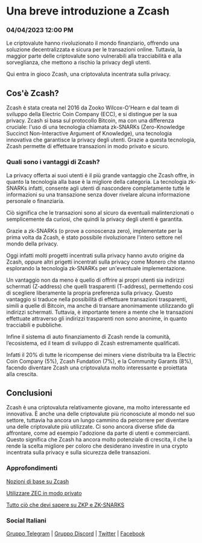 # Una breve introduzione a Zcash

### 04/04/2023 12:00 PM

Le criptovalute hanno rivoluzionato il mondo finanziario, offrendo una soluzione decentralizzata e sicura per le transazioni online. Tuttavia, la maggior parte delle criptovalute sono vulnerabili alla tracciabilità e alla sorveglianza, che mettono a rischio la privacy degli utenti. 

Qui entra in gioco Zcash, una criptovaluta incentrata sulla privacy.

## Cos'è Zcash?

Zcash è stata creata nel 2016 da Zooko Wilcox-O'Hearn e dal team di sviluppo della Electric Coin Company (ECC), e si distingue per la sua privacy. Zcash si basa sul protocollo Bitcoin, ma con una differenza cruciale: l'uso di una tecnologia chiamata zk-SNARKs (Zero-Knowledge Succinct Non-Interactive Argument of Knowledge), una tecnologia innovativa che garantisce la privacy degli utenti. Grazie a questa tecnologia, Zcash permette di effettuare transazioni in modo privato e sicuro.


### Quali sono i vantaggi di Zcash?

La privacy offerta ai suoi utenti è il più grande vantaggio che Zcash offre, in quanto la tecnologia alla base è la migliore della categoria. La tecnologia zk-SNARKs infatti, consente agli utenti di nascondere completamente tutte le informazioni su una transazione senza dover rivelare alcuna informazione personale o finanziaria. 

Ciò significa che le transazioni sono al sicuro da eventuali malintenzionati o semplicemente da curiosi, che quindi la privacy degli utenti è garantita.

Grazie a zk-SNARKs (o prove a conoscenza zero), implementate per la prima volta da Zcash, è stato possibile rivoluzionare l'intero settore nel mondo della privacy. 

Oggi infatti molti progetti incentrati sulla privacy hanno avuto origine da Zcash, oppure altri prigetti incentrati sulla privacy come Monero che stanno esplorando la tecnologia zk-SNARKs per un'eventuale implementazione.

Un vantaggio non da meno è quello di offrire ai propri utenti sia indirizzi schermati (Z-address) che quelli trasparenti (T-address), permettendo così di scegliere liberamente la propria preferenza sulla privacy. Questo vantaggio si traduce nella possibilità di effettuare transazioni trasparenti, simili a quelle di Bitcoin, ma anche di transare anonimamente utilizzando gli indirizzi schermati. Tuttavia, è importante tenere a mente che le transazioni effettuate attraverso gli indirizzi trasparenti non sono anonime, in quanto tracciabili e pubbliche.

Infine il sistema di auto finanziamento di Zcash rende la comunità, l’ecosistema, ed il team di sviluppo di Zcash estremamente qualificati. 

Infatti il 20% di tutte le ricompense dei miners viene distribuita tra la Electric Coin Company (5%), Zcash Fundation (7%), e la Community Garants (8%), facendo diventare Zcash una criptovaluta molto interessante e proiettata alla crescita.

## Conclusioni

Zcash è una criptovaluta relativamente giovane, ma molto interessante ed innovativa. È anche una delle criptovalute più riconosciute al mondo nel suo settore, tuttavia ha ancora un lungo cammino da percorrere per diventare una delle criptovalute più utilizzate. Ci sono ancora diverse sfide da affrontare, come ad esempio l'adozione da parte di utenti e commercianti. Questo significa che Zcash ha ancora molto potenziale di crescita, il che la rende la scelta migliore per coloro che desiderano investire in una crypto incentrata sulla privacy e sulla sicurezza delle transazioni.

### Approfondimenti

[Nozioni di base su Zcash](https://wiki.zechub.xyz/global/italiano/nozioni-di-base-su-zcash)

[Utilizzare ZEC in modo privato](https://wiki.zechub.xyz/global/italiano/utilizzare-zec-in-modo-privato)

[Tutto ciò che devi sapere su ZKP e ZK-SNARKS](../zcashtech/zksnarks.md)

### Social Italiani

[Gruppo Telegram](https://t.me/zcashita) | [Gruppo Discord](https://discord.com/channels/978714252934258779/1091806217359347802) | [Twitter](https://twitter.com/InsideZcash) | [Facebook](https://www.facebook.com/groups/zecitalia)